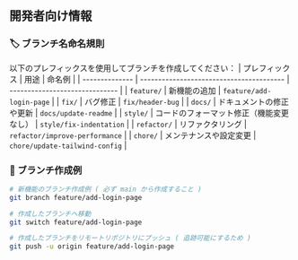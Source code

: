 ## 開発者向け情報
### 🏷️ ブランチ名命名規則
以下のプレフィックスを使用してブランチを作成してください：
| プレフィックス | 用途                                     | 命名例                         |
| -------------- | ---------------------------------------- | ------------------------------ |
| `feature/`     | 新機能の追加                             | `feature/add-login-page`       |
| `fix/`         | バグ修正                                 | `fix/header-bug`               |
| `docs/`        | ドキュメントの修正や更新                 | `docs/update-readme`           |
| `style/`       | コードのフォーマット修正（機能変更なし） | `style/fix-indentation`        |
| `refactor/`    | リファクタリング                         | `refactor/improve-performance` |
| `chore/`       | メンテナンスや設定変更                   | `chore/update-tailwind-config` |

### 🌱 ブランチ作成例
```sh
# 新機能のブランチ作成例 ( 必ず main から作成すること )
git branch feature/add-login-page

# 作成したブランチへ移動
git switch feature/add-login-page

# 作成したブランチをリモートリポジトリにプッシュ ( 追跡可能にするため )
git push -u origin feature/add-login-page
```